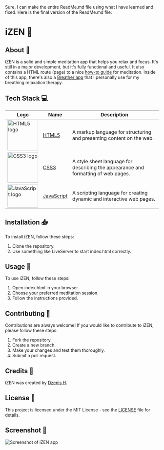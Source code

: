 Sure, I can make the entire ReadMe.md file using what I have learned and fixed. Here is the final version of the ReadMe.md file:

# iZEN 🧘

## About 📝

iZEN is a solid and simple meditation app that helps you relax and focus. It's still in a major development, but it's fully functional and useful. It also contains a HTML route (page) to a nice [how-to guide](https://dzenis-h.github.io/iZEN/about/about.html) for meditation. Inside of this app, there's also a [Breather app](https://dzenis-h.github.io/iZEN/BreatherApp/index.html) that I personally use for my breathing relaxation therapy.

## Tech Stack 💻

| Logo | Name | Description |
| --- | --- | --- |
| <img src="https://upload.wikimedia.org/wikipedia/commons/6/61/HTML5_logo_and_wordmark.svg" alt="HTML5 logo" width="100" height="100" align="center"> | [HTML5](https://developer.mozilla.org/en-US/docs/Web/Guide/HTML/HTML5) | A markup language for structuring and presenting content on the web. |
| <img src="https://upload.wikimedia.org/wikipedia/commons/d/d5/CSS3_logo_and_wordmark.svg" alt="CSS3 logo" width="100" height="100" align="center"> | [CSS3](https://developer.mozilla.org/en-US/docs/Web/CSS) | A style sheet language for describing the appearance and formatting of web pages. |
| <img src="https://upload.wikimedia.org/wikipedia/commons/9/99/Unofficial_JavaScript_logo_2.svg" alt="JavaScript logo" width="100" height="75" align="center"> | [JavaScript](https://developer.mozilla.org/en-US/docs/Web/JavaScript) | A scripting language for creating dynamic and interactive web pages. |

## Installation 📥

To install iZEN, follow these steps:

1. Clone the repository.
2. Use something like LiveServer to start index.html correctly.

## Usage 🚀

To use iZEN, follow these steps:

1. Open index.html in your browser.
2. Choose your preferred meditation session.
3. Follow the instructions provided.

## Contributing 🙌

Contributions are always welcome! If you would like to contribute to iZEN, please follow these steps:

1. Fork the repository.
2. Create a new branch.
3. Make your changes and test them thoroughly.
4. Submit a pull request.

## Credits 👏

iZEN was created by [Dzenis H](https://www.dzenis.tech).

## License 📄

This project is licensed under the MIT License - see the [LICENSE](https://docs.google.com/document/d/11WK7tVoTFRMcWCuGZQCRWxEsDUEJ_6ArtfV-NjWcBCU/edit?usp=sharing) file for details.

## Screenshot 📸

![Screenshot of iZEN app](https://drive.google.com/file/d/1xdbrusaGoPISBQ_g2fn6qjzyClo2m7NU/view?usp=share_link)
